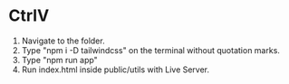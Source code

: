 # CtrlV

1. Navigate to the folder.
2. Type "npm i -D tailwindcss" on the terminal without quotation marks.
3. Type "npm run app"
4. Run index.html inside public/utils with Live Server.
